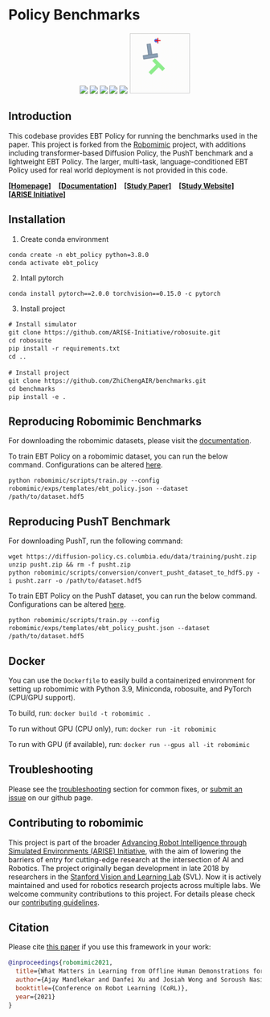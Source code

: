 # Policy Benchmarks

<p align="center">
  <img width="24.0%" src="docs/images/task_lift.gif">
  <img width="24.0%" src="docs/images/task_can.gif">
  <img width="24.0%" src="docs/images/task_tool_hang.gif">
  <img width="24.0%" src="docs/images/task_square.gif">
  <img width="24.0%" src="docs/images/task_transport.gif">
  <img width="24.0%" src="docs/images/pusht.gif">
 </p>

## Introduction

This codebase provides EBT Policy for running the benchmarks used in the paper.
This project is forked from the [Robomimic](https://github.com/ARISE-Initiative/robomimic) project,
with additions including transformer-based Diffusion Policy, the PushT benchmark and a lightweight EBT Policy.
The larger, multi-task, language-conditioned EBT Policy used for real world deployment is not provided in this code.

[**[Homepage]**](https://robomimic.github.io/) &ensp; [**[Documentation]**](https://robomimic.github.io/docs/introduction/overview.html) &ensp; [**[Study Paper]**](https://arxiv.org/abs/2108.03298) &ensp; [**[Study Website]**](https://robomimic.github.io/study/) &ensp; [**[ARISE Initiative]**](https://github.com/ARISE-Initiative)

## Installation

1. Create conda environment
```
conda create -n ebt_policy python=3.8.0
conda activate ebt_policy
```

2. Intall pytorch
```
conda install pytorch==2.0.0 torchvision==0.15.0 -c pytorch
```

3. Install project
```
# Install simulator
git clone https://github.com/ARISE-Initiative/robosuite.git
cd robosuite
pip install -r requirements.txt
cd ..

# Install project
git clone https://github.com/ZhiChengAIR/benchmarks.git
cd benchmarks
pip install -e .
```

## Reproducing Robomimic Benchmarks
For downloading the robomimic datasets, please visit the [documentation](https://robomimic.github.io/docs/introduction/getting_started.html).

To train EBT Policy on a robomimic dataset, you can run the below command. Configurations can be altered [here](https://github.com/ZhiChengAIR/ebt_policy_benchmarks/blob/master/robomimic/exps/templates/ebt_policy.json).

```
python robomimic/scripts/train.py --config robomimic/exps/templates/ebt_policy.json --dataset /path/to/dataset.hdf5
```

## Reproducing PushT Benchmark
For downloading PushT, run the following command:
```
wget https://diffusion-policy.cs.columbia.edu/data/training/pusht.zip
unzip pusht.zip && rm -f pusht.zip
python robomimic/scripts/conversion/convert_pusht_dataset_to_hdf5.py -i pusht.zarr -o /path/to/dataset.hdf5
```

To train EBT Policy on the PushT dataset, you can run the below command. Configurations can be altered [here](https://github.com/ZhiChengAIR/ebt_policy_benchmarks/blob/master/robomimic/exps/templates/ebt_policy_pusht.json).
```
python robomimic/scripts/train.py --config robomimic/exps/templates/ebt_policy_pusht.json --dataset /path/to/dataset.hdf5
```

## Docker

You can use the `Dockerfile` to easily build a containerized environment for setting up robomimic with Python 3.9, Miniconda, robosuite, and PyTorch (CPU/GPU support).

To build, run:
`docker build -t robomimic .`

To run without GPU (CPU only), run:
`docker run -it robomimic`

To run with GPU (if available), run:
`docker run --gpus all -it robomimic`

## Troubleshooting

Please see the [troubleshooting](https://robomimic.github.io/docs/miscellaneous/troubleshooting.html) section for common fixes, or [submit an issue](https://github.com/ARISE-Initiative/robomimic/issues) on our github page.

## Contributing to robomimic
This project is part of the broader [Advancing Robot Intelligence through Simulated Environments (ARISE) Initiative](https://github.com/ARISE-Initiative), with the aim of lowering the barriers of entry for cutting-edge research at the intersection of AI and Robotics.
The project originally began development in late 2018 by researchers in the [Stanford Vision and Learning Lab](http://svl.stanford.edu/) (SVL).
Now it is actively maintained and used for robotics research projects across multiple labs.
We welcome community contributions to this project.
For details please check our [contributing guidelines](https://robomimic.github.io/docs/miscellaneous/contributing.html).

## Citation

Please cite [this paper](https://arxiv.org/abs/2108.03298) if you use this framework in your work:

```bibtex
@inproceedings{robomimic2021,
  title={What Matters in Learning from Offline Human Demonstrations for Robot Manipulation},
  author={Ajay Mandlekar and Danfei Xu and Josiah Wong and Soroush Nasiriany and Chen Wang and Rohun Kulkarni and Li Fei-Fei and Silvio Savarese and Yuke Zhu and Roberto Mart\'{i}n-Mart\'{i}n},
  booktitle={Conference on Robot Learning (CoRL)},
  year={2021}
}
```
